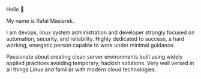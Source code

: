 Hello 👋 

My name is Rafal Masiarek.

I am devops, linux system administration and developer strongly focused on automation, security, and reliability. Highly dedicated to success, a hard working, energetic person capable to work under minimal guidance.

Passionate about creating clean server environments built using widely applied practices avoiding temporary, hackish solutions. Very well versed in all things Linux and familiar with modern cloud technologies.
